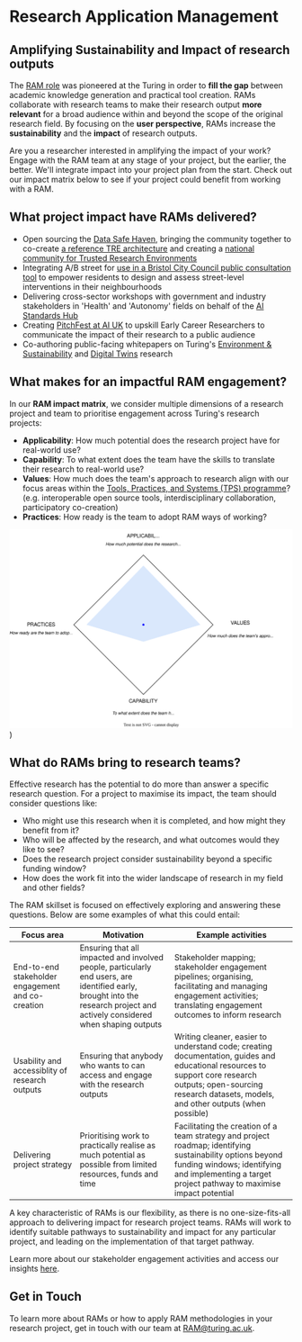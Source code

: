 # Research Application Management
## Amplifying Sustainability and Impact of research outputs

The [RAM role](https://the-turing-way.netlify.app/collaboration/research-infrastructure-roles/ram.html) was pioneered at the Turing in order to **fill the gap** between academic knowledge generation and practical tool creation. 
RAMs collaborate with research teams to make their research output **more relevant** for a broad audience within and beyond the scope of the original research field.
By focusing on the **user perspective**, RAMs increase the **sustainability** and the **impact** of research outputs. 

Are you a researcher interested in amplifying the impact of your work? Engage with the RAM team at any stage of your project, but the earlier, the better. We'll integrate impact into your project plan from the start. Check out our impact matrix below to see if your project could benefit from working with a RAM.

## What project impact have RAMs delivered?
* Open sourcing the [Data Safe Haven](https://www.turing.ac.uk/research/research-projects/data-safe-havens-cloud), bringing the community together to co-create [a reference TRE architecture](https://github.com/sa-tre/satre-specification) and creating a [national community for Trusted Research Environments](https://github.com/uk-tre/website)
* Integrating A/B street for [use in a Bristol City Council public consultation tool](https://www.turing.ac.uk/blog/street-smart-putting-neighbourhood-design-hands-bristol-residents) to empower residents to design and assess street-level interventions in their neighbourhoods
* Delivering cross-sector workshops with government and industry stakeholders in 'Health' and 'Autonomy' fields on behalf of the [AI Standards Hub](https://aistandardshub.org/)
* Creating [PitchFest at AI UK](https://www.turing.ac.uk/news/first-pitchfest-winner-announced-ai-uk-2023) to upskill Early Career Researchers to communicate the impact of their research to a public audience
* Co-authoring public-facing whitepapers on Turing's [Environment & Sustainability](https://www.turing.ac.uk/news/publications/tackling-climate-change-data-science-and-ai) and [Digital Twins](https://www.turing.ac.uk/news/publications/towards-ecosystems-connected-digital-twins-address-global-challenges) research

## What makes for an impactful RAM engagement?
In our **RAM impact matrix**, we consider multiple dimensions of a research project and team to prioritise engagement across Turing's research projects:
* **Applicability**: How much potential does the research project have for real-world use?
* **Capability**: To what extent does the team have the skills to translate their research to real-world use?
* **Values**: How much does the team's approach to research align with our focus areas within the [Tools, Practices, and Systems (TPS) programme](https://www.turing.ac.uk/research/research-programmes/tools-practices-and-systems)? (e.g. interoperable open source tools, interdisciplinary collaboration, participatory co-creation)
* **Practices**: How ready is the team to adopt RAM ways of working?
 
![RAM rhombus-Simple diagram drawio](https://raw.githubusercontent.com/alan-turing-institute/research-application-management/bfd1cc041486bf2e90a12522308835133a8cfdee/docs/project_ram/framework/RAM%20rhombus-Simple%20diagram.drawio.svg))

## What do RAMs bring to research teams?

Effective research has the potential to do more than answer a specific research question. For a project to maximise its impact, the team should consider questions like:
- Who might use this research when it is completed, and how might they benefit from it?
- Who will be affected by the research, and what outcomes would they like to see?
- Does the research project consider sustainability beyond a specific funding window?
- How does the work fit into the wider landscape of research in my field and other fields?

The RAM skillset is focused on effectively exploring and answering these questions. Below are some examples of what this could entail:

| Focus area | Motivation | Example activities |
| ---------- | --------- | ------------------ |
| End-to-end stakeholder engagement and co-creation | Ensuring that all impacted and involved people, particularly end users, are identified early, brought into the research project and actively considered when shaping outputs | Stakeholder mapping; stakeholder engagement pipelines; organising, facilitating and managing engagement activities; translating engagement outcomes to inform research |
| Usability and accessiblity of research outputs | Ensuring that anybody who wants to can access and engage with the research outputs | Writing cleaner, easier to understand code; creating documentation, guides and educational resources to support core research outputs; open-sourcing research datasets, models, and other outputs (when possible) |
| Delivering project strategy | Prioritising work to practically realise as much potential as possible from limited resources, funds and time | Facilitating the creation of a team strategy and project roadmap; identifying sustainability options beyond funding windows; identifying and implementing a target project pathway to maximise impact potential |

A key characteristic of RAMs is our flexibility, as there is no one-size-fits-all approach to delivering impact for research project teams. RAMs will work to identify suitable pathways to sustainability and impact for any particular project, and leading on the implementation of that target pathway.

Learn more about our stakeholder engagement activities and access our insights [here](https://the-turing-way.netlify.app/collaboration/stakeholder-engagement.html).

## Get in Touch
To learn more about RAMs or how to apply RAM methodologies in your research project, get in touch with our team at RAM@turing.ac.uk.

